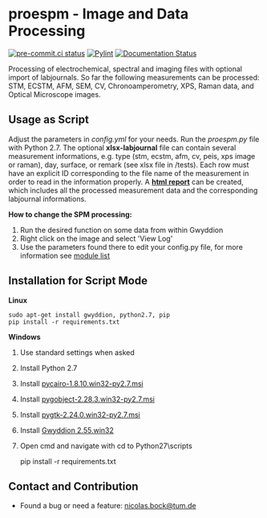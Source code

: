 proespm - Image and Data Processing
====================================
[![pre-commit.ci status](https://results.pre-commit.ci/badge/github/n-bock/proespm/master.svg)](https://results.pre-commit.ci/latest/github/n-bock/proespm/master)
[![Pylint](https://github.com/n-bock/proespm/actions/workflows/pylint.yml/badge.svg)](https://github.com/n-bock/proespm/actions/workflows/pylint.yml)
[![Documentation Status](https://readthedocs.org/projects/proespm/badge/?version=latest)](https://proespm.readthedocs.io/en/latest/?badge=latest)

Processing of electrochemical, spectral and imaging files with optional import
of labjournals. So far the following measurements can be processed: STM, ECSTM,
AFM, SEM, CV, Chronoamperometry, XPS, Raman data, and Optical Microscope images.

Usage as Script
----------------
Adjust the parameters in *config.yml* for your needs.
Run the *proespm.py* file with Python 2.7. The optional **xlsx-labjournal** file
can contain several measurement informations, e.g. type (stm, ecstm, afm, cv, peis, xps
image or raman), day, surface, or remark (see xlsx file in /tests). Each row must have an explicit ID
corresponding to the file name of the measurement in order to read in the
information properly. A [**html report**](https://htmlpreview.github.io/?https://github.com/n-bock/proespm_example/blob/master/data_report.html) can be created, which includes
all the processed measurement data and the corresponding labjournal informations.

**How to change the SPM processing:**
1) Run the desired function on some data from within Gwyddion
1) Right click on the image and select 'View Log'
1) Use the parameters found there to edit your config.py file, for more
information see [module list](http://gwyddion.net/module-list.en.php)


Installation for Script Mode
-----------------------------
**Linux**

    sudo apt-get install gwyddion, python2.7, pip
    pip install -r requirements.txt

**Windows**
1) Use standard settings when asked
1) Install Python 2.7
1) Install [pycairo-1.8.10.win32-py2.7.msi](http://ftp.gnome.org/pub/GNOME/binaries/win32/pycairo/1.8/)
1) Install [pygobject-2.28.3.win32-py2.7.msi](http://ftp.gnome.org/mirror/gnome.org/binaries/win32/pygobject/2.28/)
1) Install [pygtk-2.24.0.win32-py2.7.msi](http://ftp.gnome.org/pub/GNOME/binaries/win32/pygtk/2.24/)
1) Install [Gwyddion 2.55.win32](http://gwyddion.net/download.php#stable-windows)
1) Open cmd and navigate with cd to Python27\scripts

    pip install -r requirements.txt


Contact and Contribution
-------------------------
- Found a bug or need a feature: <nicolas.bock@tum.de>
